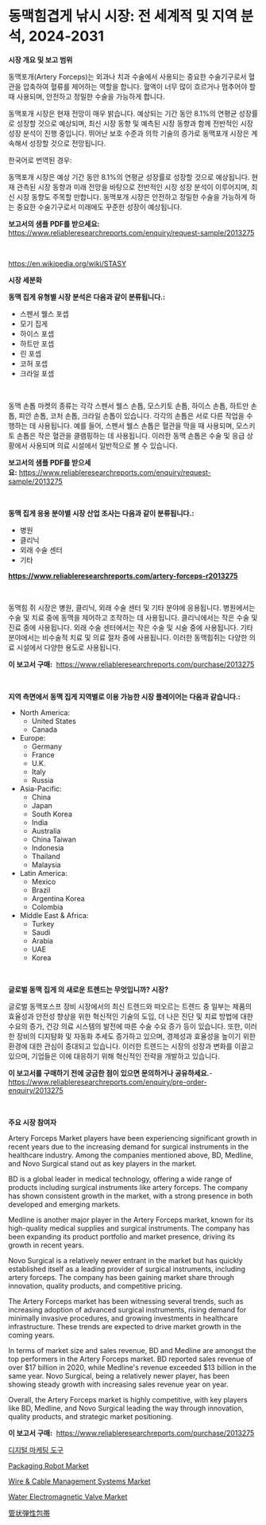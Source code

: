 <p><h1>동맥힘겹게 낚시 시장: 전 세계적 및 지역 분석, 2024-2031</h1></p><p><strong>시장 개요 및 보고 범위</strong></p>
<p><p>동맥포개(Artery Forceps)는 외과나 치과 수술에서 사용되는 중요한 수술기구로서 혈관을 압축하여 혈류를 제어하는 역할을 합니다. 혈액이 너무 많이 흐르거나 멈추어야 할 때 사용되며, 안전하고 정밀한 수술을 가능하게 합니다.</p><p>동맥포개 시장은 현재 전망이 매우 밝습니다. 예상되는 기간 동안 8.1%의 연평균 성장률로 성장할 것으로 예상되며, 최신 시장 동향 및 예측된 시장 동향과 함께 전반적인 시장 성장 분석이 진행 중입니다. 뛰어난 보호 수준과 의학 기술의 증가로 동맥포개 시장은 계속해서 성장할 것으로 전망됩니다.</p><p>한국어로 번역된 경우:</p><p>동맥포개 시장은 예상 기간 동안 8.1%의 연평균 성장률로 성장할 것으로 예상됩니다. 현재 관측된 시장 동향과 미래 전망을 바탕으로 전반적인 시장 성장 분석이 이루어지며, 최신 시장 동향도 주목할 만합니다. 동맥포개 시장은 안전하고 정밀한 수술을 가능하게 하는 중요한 수술기구로서 미래에도 꾸준한 성장이 예상됩니다.</p></p>
<p><strong>보고서의 샘플 PDF를 받으세요:</strong> <a href="https://www.reliableresearchreports.com/enquiry/request-sample/2013275">https://www.reliableresearchreports.com/enquiry/request-sample/2013275</a></p>
<p>&nbsp;</p>
<p><a href="https://en.wikipedia.org/wiki/STASY">https://en.wikipedia.org/wiki/STASY</a></p>
<p><strong>시장 세분화</strong></p>
<p><strong>동맥 집게 유형별 시장 분석은 다음과 같이 분류됩니다.:</strong></p>
<p><ul><li>스펜서 웰스 포셉</li><li>모기 집게</li><li>하이스 포셉</li><li>하트만 포셉</li><li>린 포셉</li><li>코허 포셉</li><li>크라일 포셉</li></ul></p>
<p>&nbsp;</p>
<p><p>동맥 손톱 마켓의 종류는 각각 스펜서 웰스 손톱, 모스키토 손톱, 하이스 손톱, 하트만 손톱, 피안 손톱, 코처 손톱, 크라일 손톱이 있습니다. 각각의 손톱은 서로 다른 작업을 수행하는 데 사용됩니다. 예를 들어, 스펜서 웰스 손톱은 혈관을 막을 때 사용되며, 모스키토 손톱은 작은 혈관을 클램핑하는 데 사용됩니다. 이러한 동맥 손톱은 수술 및 응급 상황에서 사용되며 의료 시설에서 일반적으로 볼 수 있습니다.</p></p>
<p><strong>보고서의 샘플 PDF를 받으세요:</strong>&nbsp;<a href="https://www.reliableresearchreports.com/enquiry/request-sample/2013275">https://www.reliableresearchreports.com/enquiry/request-sample/2013275</a></p>
<p>&nbsp;</p>
<p><strong> 동맥 집게 응용 분야별 시장 산업 조사는 다음과 같이 분류됩니다.:</strong></p>
<p><ul><li>병원</li><li>클리닉</li><li>외래 수술 센터</li><li>기타</li></ul></p>
<p><strong><a href="https://www.reliableresearchreports.com/artery-forceps-r2013275">https://www.reliableresearchreports.com/artery-forceps-r2013275</a></strong></p>
<p>&nbsp;</p>
<p><p>동맥힘 쥐 시장은 병원, 클리닉, 외래 수술 센터 및 기타 분야에 응용됩니다. 병원에서는 수술 및 치료 중에 동맥을 제어하고 조작하는 데 사용됩니다. 클리닉에서는 작은 수술 및 진료 중에 사용됩니다. 외래 수술 센터에서는 작은 수술 및 시술 중에 사용됩니다. 기타 분야에서는 비수술적 치료 및 의료 절차 중에 사용됩니다. 이러한 동맥힘쥐는 다양한 의료 시설에서 다양한 용도로 사용됩니다.</p></p>
<p><strong>이 보고서 구매:</strong>&nbsp; <a href="https://www.reliableresearchreports.com/purchase/2013275">https://www.reliableresearchreports.com/purchase/2013275</a></p>
<p>&nbsp;</p>
<p><strong>지역 측면에서 동맥 집게 지역별로 이용 가능한 시장 플레이어는 다음과 같습니다.:</strong></p>
<p><ul>
    <li>
        North America:
        <ul>
            <li>United States</li>
            <li>Canada</li>
        </ul>
    </li>
    <li>
        Europe:
        <ul>
            <li>Germany</li>
            <li>France</li>
            <li>U.K.</li>
            <li>Italy</li>
            <li>Russia</li>
        </ul>
    </li>
    <li>
        Asia-Pacific:
        <ul>
            <li>China</li>
            <li>Japan</li>
            <li>South Korea</li>
            <li>India</li>
            <li>Australia</li>
            <li>China Taiwan</li>
            <li>Indonesia</li>
            <li>Thailand</li>
            <li>Malaysia</li>
        </ul>
    </li>
    <li>
        Latin America:
        <ul>
            <li>Mexico</li>
            <li>Brazil</li>
            <li>Argentina Korea</li>
            <li>Colombia</li>
        </ul>
    </li>
    <li>
        Middle East & Africa:
        <ul>
            <li>Turkey</li>
            <li>Saudi</li>
            <li>Arabia</li>
            <li>UAE</li>
            <li>Korea</li>
        </ul>
    </li>
    </ul></p>
<p>&nbsp;</p>
<p><strong>글로벌 동맥 집게 의 새로운 트렌드는 무엇입니까? 시장?</strong></p>
<p><p>글로벌 동맥포스프 장비 시장에서의 최신 트렌드와 떠오르는 트렌드 중 일부는 제품의 효율성과 안전성 향상을 위한 혁신적인 기술의 도입, 더 나은 진단 및 치료 방법에 대한 수요의 증가, 건강 의료 시스템의 발전에 따른 수술 수요 증가 등이 있습니다. 또한, 이러한 장비의 디지턈화 및 자동화 추세도 증가하고 있으며, 경제성과 효율성을 높이기 위한 환경에 대한 관심이 증대되고 있습니다. 이러한 트렌드는 시장의 성장과 변화를 이끌고 있으며, 기업들은 이에 대응하기 위해 혁신적인 전략을 개발하고 있습니다.</p></p>
<p><strong>이 보고서를 구매하기 전에 궁금한 점이 있으면 문의하거나 공유하세요.</strong>- <a href="https://www.reliableresearchreports.com/enquiry/pre-order-enquiry/2013275">https://www.reliableresearchreports.com/enquiry/pre-order-enquiry/2013275</a></p>
<p>&nbsp;</p>
<p><strong>주요 시장 참여자</strong></p>
<p><p>Artery Forceps Market players have been experiencing significant growth in recent years due to the increasing demand for surgical instruments in the healthcare industry. Among the companies mentioned above, BD, Medline, and Novo Surgical stand out as key players in the market.</p><p>BD is a global leader in medical technology, offering a wide range of products including surgical instruments like artery forceps. The company has shown consistent growth in the market, with a strong presence in both developed and emerging markets.</p><p>Medline is another major player in the Artery Forceps market, known for its high-quality medical supplies and surgical instruments. The company has been expanding its product portfolio and market presence, driving its growth in recent years.</p><p>Novo Surgical is a relatively newer entrant in the market but has quickly established itself as a leading provider of surgical instruments, including artery forceps. The company has been gaining market share through innovation, quality products, and competitive pricing.</p><p>The Artery Forceps market has been witnessing several trends, such as increasing adoption of advanced surgical instruments, rising demand for minimally invasive procedures, and growing investments in healthcare infrastructure. These trends are expected to drive market growth in the coming years.</p><p>In terms of market size and sales revenue, BD and Medline are amongst the top performers in the Artery Forceps market. BD reported sales revenue of over $17 billion in 2020, while Medline's revenue exceeded $13 billion in the same year. Novo Surgical, being a relatively newer player, has been showing steady growth with increasing sales revenue year on year.</p><p>Overall, the Artery Forceps market is highly competitive, with key players like BD, Medline, and Novo Surgical leading the way through innovation, quality products, and strategic market positioning.</p></p>
<p><strong>이 보고서 구매:</strong>&nbsp;&nbsp;<a href="https://www.reliableresearchreports.com/purchase/2013275">https://www.reliableresearchreports.com/purchase/2013275</a></p>
<p><p><a href="https://github.com/DavidRobb19/Market-Research-Report-List-2/blob/main/424991454412.md">디지털 마케팅 도구</a></p><p><a href="https://medium.com/@torreysmith2023/global-packaging-robot-market-focus-on-product-type-picking-packing-case-packing-tray-2928afa2709b">Packaging Robot Market</a></p><p><a href="https://issuu.com/reportprime-2/docs/wire-cable-management-systems-market-size-2030.ppt">Wire & Cable Management Systems Market</a></p><p><a href="https://github.com/jahid123ahm/Market-Research-Report-List-1/blob/main/water-electromagnetic-valve-market.md">Water Electromagnetic Valve Market</a></p><p><a href="https://github.com/KenyonJohns/Market-Research-Report-List-2/blob/main/434892242696.md">管状弾性包帯</a></p></p>